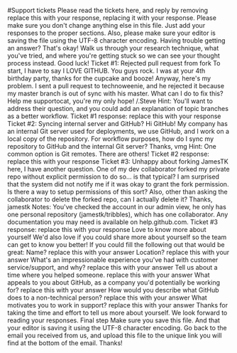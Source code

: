 #Support tickets
Please read the tickets here, and reply by removing replace this with your response,
replacing it with your response.
Please make sure you don't change anything else in this file. Just add your responses to the
proper sections. Also, please make sure your editor is saving the file using the UTF-8
character encoding.
Having trouble getting an answer? That's okay! Walk us through your research technique,
what you've tried, and where you're getting stuck so we can see your thought process
instead.
Good luck!
Ticket #1: Rejected pull request from fork
To start, I have to say I LOVE GITHUB. You guys rock. I was at your 4th birthday party,
thanks for the cupcake and booze!
Anyway, here's my problem. I sent a pull request to technoweenie, and he rejected it because
my master branch is out of sync with his master. What can I do to fix this?
Help me supportocat, you're my only hope!
/.Steve
Hint: You'll want to address their question, and you could add an explanation of topic
branches as a better workflow.
Ticket #1 response:
replace this with your response
Ticket #2: Syncing internal server and GitHub?
Hi GitHub! My company has an internal Git server used for deployments, we use GitHub,
and I work on a local copy of the repository. For workflow purposes, how do I sync my
repository to GitHub and the internal Git server?
Thanks,
vmg
Hint: One common option is Git remotes. There are others!
Ticket #2 response:
replace this with your response
Ticket #3: Unhappy about forking
JamesTK here, I have another question.
One of my dev collaborator forked my private repo without explicit permission to do so... is
that typical? I am surprised that the system did not notify me if it was okay to grant the fork
permission. Is there a way to setup permissions of this sort? Also, other than asking the
collaborator to delete the forked repo, can I actually delete it?
Thanks, jamestk
Notes:
You've checked the account in our admin view, he only has one personal repository
(jamestk/tribbles), which has one collaborator. Any documentation you may need is available
on help.github.com.
Ticket #3 response:
replace this with your response
Love to know more about yourself
We'd also love if you could share more about yourself so the team can get to know you
better! If you could fill the following out that would be great:
Name?
replace this with your answer
Location? 
replace this with your answer
What's an impressionable experience you've had with customer
service/support, and why?
replace this with your answer
Tell us about a time where you helped someone.
replace this with your answer
What appeals to you about GitHub, as a company you'd potentially be
working for?
replace this with your answer
How would you describe what GitHub does to a non-technical person?
replace this with your answer
What motivates you to work in support?
replace this with your answer
Thanks for taking the time and effort to tell us more about yourself. We look forward to
reading your responses.
Final step
Make sure you save this file. And that your editor is saving it using the UTF-8 character
encoding. Go back to the email you received from us, and upload this file to the unique link
you will find at the bottom of the email.
Thanks!